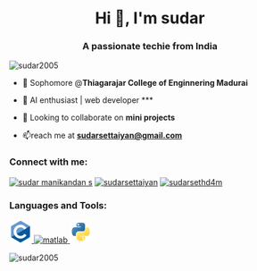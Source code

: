<h1 align="center">Hi 👋, I'm sudar</h1>
<h3 align="center">A passionate techie from India</h3>

<p align="left"> <img src="https://komarev.com/ghpvc/?username=sudar2005&label=Profile%20views&color=0e75b6&style=flat" alt="sudar2005" /> </p>

- 🔭 Sophomore @**Thiagarajar College of Enginnering Madurai**

- 🌱 AI enthusiast | web developer ***

- 👯 Looking to collaborate on **mini projects**

- 📫reach me at **sudarsettaiyan@gmail.com**

<h3 align="left">Connect with me:</h3>
<p align="left">
<a href="https://linkedin.com/in/sudar manikandan s" target="blank"><img align="center" src="https://raw.githubusercontent.com/rahuldkjain/github-profile-readme-generator/master/src/images/icons/Social/linked-in-alt.svg" alt="sudar manikandan s" height="30" width="40" /></a>
<a href="https://www.hackerrank.com/sudarsettaiyan" target="blank"><img align="center" src="https://raw.githubusercontent.com/rahuldkjain/github-profile-readme-generator/master/src/images/icons/Social/hackerrank.svg" alt="sudarsettaiyan" height="30" width="40" /></a>
<a href="https://auth.geeksforgeeks.org/user/sudarsethd4m" target="blank"><img align="center" src="https://raw.githubusercontent.com/rahuldkjain/github-profile-readme-generator/master/src/images/icons/Social/geeks-for-geeks.svg" alt="sudarsethd4m" height="30" width="40" /></a>
</p>

<h3 align="left">Languages and Tools:</h3>
<p align="left"> <a href="https://www.cprogramming.com/" target="_blank" rel="noreferrer"> <img src="https://raw.githubusercontent.com/devicons/devicon/master/icons/c/c-original.svg" alt="c" width="40" height="40"/> </a> <a href="https://www.mathworks.com/" target="_blank" rel="noreferrer"> <img src="https://upload.wikimedia.org/wikipedia/commons/2/21/Matlab_Logo.png" alt="matlab" width="40" height="40"/> </a> <a href="https://www.python.org" target="_blank" rel="noreferrer"> <img src="https://raw.githubusercontent.com/devicons/devicon/master/icons/python/python-original.svg" alt="python" width="40" height="40"/> </a> </p>

<p><img align="center" src="https://github-readme-stats.vercel.app/api/top-langs?username=sudar2005&show_icons=true&locale=en&layout=compact" alt="sudar2005" /></p>
